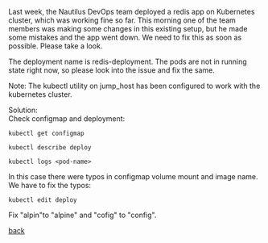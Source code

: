 Last week, the Nautilus DevOps team deployed a redis app on Kubernetes cluster, which was working fine so far. This morning one of the team members was making some changes in this existing setup, but he made some mistakes and the app went down. We need to fix this as soon as possible. Please take a look.

The deployment name is redis-deployment. The pods are not in running state right now, so please look into the issue and fix the same.

Note: The kubectl utility on jump_host has been configured to work with the kubernetes cluster.

Solution:  
Check configmap and deployment:
```
kubectl get configmap
```
```
kubectl describe deploy
```
```
kubectl logs <pod-name>
```

In this case there were typos in configmap volume mount and image name.
We have to fix the typos:
```
kubectl edit deploy
```
Fix "alpin"to "alpine" and "cofig" to "config".

[back](https://github.com/MederD/Kodekloud-Engineer-Tasks)
